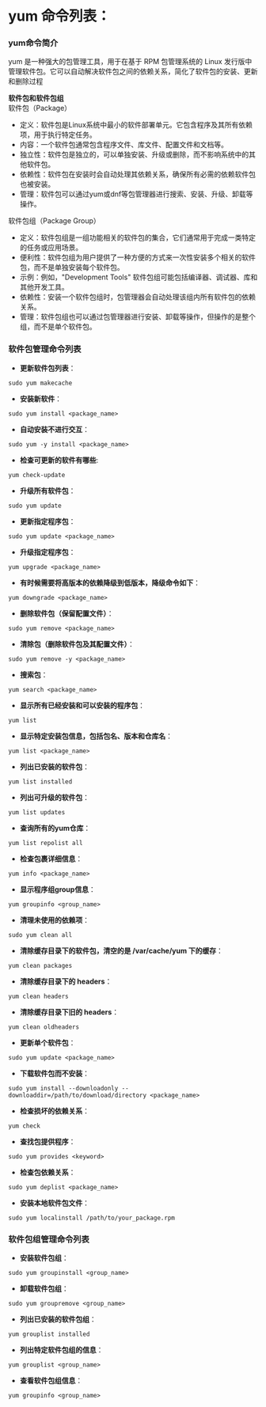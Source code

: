 # yum 命令列表：

### **yum命令简介**  
yum 是一种强大的包管理工具，用于在基于 RPM 包管理系统的 Linux 发行版中管理软件包。它可以自动解决软件包之间的依赖关系，简化了软件包的安装、更新和删除过程

**软件包和软件包组**  
软件包（Package）  
- 定义：软件包是Linux系统中最小的软件部署单元。它包含程序及其所有依赖项，用于执行特定任务。  
- 内容：一个软件包通常包含程序文件、库文件、配置文件和文档等。  
- 独立性：软件包是独立的，可以单独安装、升级或删除，而不影响系统中的其他软件包。  
- 依赖性：软件包在安装时会自动处理其依赖关系，确保所有必需的依赖软件包也被安装。  
- 管理：软件包可以通过yum或dnf等包管理器进行搜索、安装、升级、卸载等操作。  

软件包组（Package Group）  
- 定义：软件包组是一组功能相关的软件包的集合，它们通常用于完成一类特定的任务或应用场景。  
- 便利性：软件包组为用户提供了一种方便的方式来一次性安装多个相关的软件包，而不是单独安装每个软件包。  
- 示例：例如，"Development Tools" 软件包组可能包括编译器、调试器、库和其他开发工具。  
- 依赖性：安装一个软件包组时，包管理器会自动处理该组内所有软件包的依赖关系。  
- 管理：软件包组也可以通过包管理器进行安装、卸载等操作，但操作的是整个组，而不是单个软件包。  


### 软件包管理命令列表
- **更新软件包列表**：
```
sudo yum makecache
```
- **安装新软件**：
```
sudo yum install <package_name>
```
- **自动安装不进行交互**：
```
sudo yum -y install <package_name>
```
- **检查可更新的软件有哪些**:
```
yum check-update
```
- **升级所有软件包**：
```
sudo yum update
```
- **更新指定程序包**：
```
sudo yum update <package_name>
```
- **升级指定程序包**：
```
yum upgrade <package_name>
```
- **有时候需要将高版本的依赖降级到低版本，降级命令如下**：
```
yum downgrade <package_name>
```
- **删除软件包（保留配置文件）**：
```
sudo yum remove <package_name>
```
- **清除包（删除软件包及其配置文件）**：
```
sudo yum remove -y <package_name>
```
- **搜索包**：
```
yum search <package_name>
```
- **显示所有已经安装和可以安装的程序包**：
```
yum list
```
- **显示特定安装包信息，包括包名、版本和仓库名**：
```
yum list <package_name>
```
- **列出已安装的软件包**：
```
yum list installed
```
- **列出可升级的软件包**：
```
yum list updates
```
- **查询所有的yum仓库**：
```
yum list repolist all
```
- **检查包裹详细信息**：
```
yum info <package_name>
```
- **显示程序组group信息**：
```
yum groupinfo <group_name>
```
- **清理未使用的依赖项**：
```
sudo yum clean all
```
- **清除缓存目录下的软件包，清空的是 /var/cache/yum 下的缓存**：
```
yum clean packages
```
- **清除缓存目录下的 headers**：
```
yum clean headers
```
- **清除缓存目录下旧的 headers**：
```
yum clean oldheaders
```
- **更新单个软件包**：
```
sudo yum update <package_name>
```
- **下载软件包而不安装**：
```
sudo yum install --downloadonly --downloaddir=/path/to/download/directory <package_name>
```
- **检查损坏的依赖关系**：
```
yum check
```
- **查找包提供程序**：
```
sudo yum provides <keyword>
```
- **检查包依赖关系**：
```
sudo yum deplist <package_name>
```
- **安装本地软件包文件**：
```
sudo yum localinstall /path/to/your_package.rpm
```


### 软件包组管理命令列表
- **安装软件包组**：
```
sudo yum groupinstall <group_name>
```
- **卸载软件包组**：
```
sudo yum groupremove <group_name>
```
- **列出已安装的软件包组**：
```
yum grouplist installed
```
- **列出特定软件包组的信息**：
```
yum grouplist <group_name>
```
- **查看软件包组信息**：
```
yum groupinfo <group_name>
```

